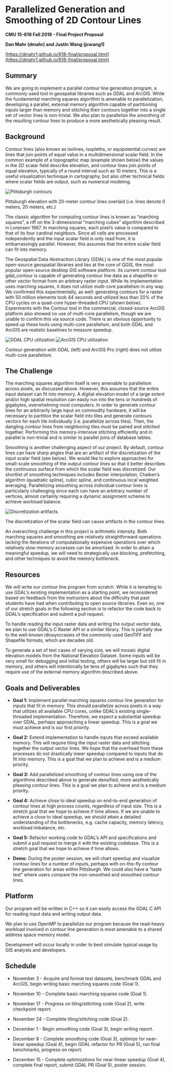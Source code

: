 # Parallelized Generation and Smoothing of 2D Contour Lines

**CMU 15-618 Fall 2018 - Final Project Proposal**

**Dan Mahr (dmahr) and Justin Wang (jcwang1)**

[https://dmahr1.github.io/618-final/proposal.html](https://dmahr1.github.io/618-final/proposal.html)

## Summary

We are going to implement a parallel contour line generation program, a commonly used tool in geospatial libraries such as GDAL and ArcGIS. While the fundamental marching squares algorithm is amenable to parallelization, developing a parallel, external memory algorithm capable of partitioning inputs larger than memory and stitching their contours together into a single set of vector lines is non-trivial. We also plan to parallelize the smoothing of the resulting contour lines to produce a more aesthetically pleasing result.

## Background

Contour lines (also known as isolines, isopleths, or equipotential curves) are lines that join points of equal value in a multidimensional scalar field. In the common example of a topographic map (example shown below) the values in the 2D scalar field describe elevation, and contour lines join points of equal elevation, typically of a round interval such as 10 meters. This is a useful visualization technique in cartography, but also other technical fields where scalar fields are output, such as numerical modeling.

![Pittsburgh contours](Contours2.jpg)

Pittsburgh elevation with 20-meter contour lines overlaid (i.e. lines denote 0 meters, 20 meters, etc.)

The classic algorithm for computing contour lines is known as “marching squares”, a riff on the 3-dimensional “marching cubes” algorithm described in Lorensen 1987. In marching squares, each pixel’s value is compared to that of its four cardinal neighbors. Since all cells are processed independently and the input scalar field is only read from, it is embarrassingly parallel. However, this assumes that the entire scalar field can fit into memory.

The Geospatial Data Abstraction Library (GDAL) is one of the most popular open-source geospatial libraries and lies at the core of QGIS, the most popular open-source desktop GIS software platform. Its current contour tool gdal_contour is capable of generating contour line data as a shapefile or other vector format from an arbitrary raster input. While its implementation uses marching squares, it does not utilize multi-core parallelism in any way. We confirmed this experimentally, as well: generating contours for a raster with 50 million elements took 44 seconds and utilized less than 20% of the CPU cycles on a quad-core hyper-threaded CPU (shown below). Experiments with the Contour tool in the commercial, closed-source ArcGIS platform also showed no use of multi-core parallelism, though we are unable to confirm this via source code. There is an obvious opportunity to speed up these tools using multi-core parallelism, and both GDAL and ArcGIS are realistic baselines to measure speedup.

![GDAL CPU utilization](GDALContour_TaskManager.png)
![ArcGIS CPU utilization](ArcGISContour_TaskManager.png)

Contour generation with GDAL (left) and ArcGIS Pro (right) does not utilize multi-core parallelism.

## The Challenge

The marching squares algorithm itself is very amenable to parallelism across pixels, as discussed above. However, this assumes that the entire input dataset can fit into memory. A digital elevation model of a large extent and/or high spatial resolution can easily run into the tens or hundreds of gigabytes, overwhelming most computers. In order to generate contour lines for an arbitrarily large input on commodity hardware, it will be necessary to partition the scalar field into tiles and generate contours vectors for each tile individually (i.e. parallelize across tiles). Then, the dangling contour lines from neighboring tiles must be paired and stitched together. Performing this memory-intensive stitching efficiently and in parallel is non-trivial and is similar to parallel joins of database tables.

Smoothing is another challenging aspect of our project. By default, contour lines can have sharp angles that are an artifact of the discretization of the input scalar field (see below). We would like to explore approaches for small-scale smoothing of the output contour lines so that it better describes the continuous surface from which the scalar field was discretized. Our shortlist of smoothing techniques includes Bezier interpolation, Chaiken’s algorithm (quadratic spline), cubic spline, and continuous local weighted averaging. Parallelizing smoothing across individual contour lines is particularly challenging since each can have an arbitrary number of vertices, almost certainly requiring a dynamic assignment scheme to achieve workload balance.

![Discretization artifacts](ContourNoise.jpg)

The discretization of the scalar field can cause artifacts in the contour lines.

An overarching challenge in this project is arithmetic intensity. Both marching squares and smoothing are relatively straightforward operations lacking the iterations of computationally expensive operations over which relatively slow memory accesses can be amortized. In order to attain a meaningful speedup, we will need to strategically use blocking, prefetching, and other techniques to avoid the memory bottleneck.

## Resources

We will write our contour line program from scratch. While it is tempting to use GDAL’s existing implementation as a starting point, we reconsidered based on feedback from the instructors about the difficulty that past students have had when contributing to open source libraries. Even so, one of our stretch goals in the following section is to refactor the code back to GDAL’s specification and submit a pull request.

To handle reading the input raster data and writing the output vector data, we plan to use GDAL’s C Raster API or a similar library. This is partially due to the well-known idiosyncrasies of the commonly used GeoTIFF and Shapefile formats, which are decades old.

To generate a set of test cases of varying size, we will mosaic digital elevation models from the National Elevation Dataset. Some inputs will be very small for debugging and initial testing, others will be larger but still fit in memory, and others will intentionally be tens of gigabytes such that they require use of the external memory algorithm described above.

## Goals and Deliverables

- **Goal 1:** Implement parallel marching squares contour line generation for inputs that fit in memory. This should parallelize across pixels in a way that utilizes all available CPU cores, unlike GDAL’s existing single-threaded implementation. Therefore, we expect a substantial speedup over GDAL, perhaps approaching a linear speedup. This is a goal we must achieve and is our first priority.

- **Goal 2:** Extend implementation to handle inputs that exceed available memory. This will require tiling the input raster data and stitching together the output vector lines. We hope that the overhead from these processes do not drastically lower speedup compared to inputs that do fit into memory. This is a goal that we plan to achieve and is a medium priority.

- **Goal 3:** Add parallelized smoothing of contour lines using one of the algorithms described above to generate densified, more aesthetically pleasing contour lines. This is a goal we plan to achieve and is a medium priority.

- **Goal 4:** Achieve close to ideal speedup on end-to-end generation of contour lines at high process counts, regardless of input size. This is a stretch goal that we hope to achieve if time allows. If we are unable to achieve a close to ideal speedup, we should attain a detailed understanding of the bottlenecks, e.g. cache capacity, memory latency, workload imbalance, etc.

- **Goal 5:** Refactor working code to GDAL’s API and specifications and submit a pull request to merge it with the existing codebase. This is a stretch goal that we hope to achieve if time allows.

- **Demo**: During the poster session, we will chart speedup and visualize contour lines for a number of inputs, perhaps with on-the-fly contour line generation for areas within Pittsburgh. We could also have a “taste test” where users compare the non-smoothed and smoothed contour lines.

## Platform

Our program will be written in C++ so it can easily access the GDAL C API for reading input data and writing output data.

We plan to use OpenMP to parallelize our program because the read-heavy workload involved in contour line generation is most amenable to a shared address space memory model.

Development will occur locally in order to best simulate typical usage by GIS analysts and developers.

## Schedule

- November 3 - Acquire and format test datasets, benchmark GDAL and ArcGIS, begin writing basic marching squares code (Goal 1).

- November 10 - Complete basic marching squares code (Goal 1).

- November 17 - Progress on tiling/stitching code (Goal 2), write checkpoint report.

- November 24 - Complete tiling/stitching code (Goal 2).

- December 1 - Begin smoothing code (Goal 3), begin writing report.

- December 8 - Complete smoothing code (Goal 3), optimize for near-linear speedup (Goal 4), begin GDAL refactor for PR (Goal 5), run final benchmarks, progress on report.

- December 15 - Complete optimizations for near-linear speedup (Goal 4), complete final report, submit GDAL PR (Goal 5), poster session.
